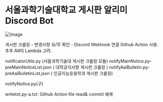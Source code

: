 # 서울과학기술대학교 게시판 알리미 Discord Bot
![Image](https://github.com/user-attachments/assets/14b8ab95-4a9c-41e5-9cda-96a7bb42d058)

게시판 크롤링 - 변경사항 유/무 확인 - Discord Webhook 연결 
Github Action 사용.
추후 AWS Lambda 고려.

notificatorUtils.py (서울과학기술대 게시판 크롤링 모듈)
notifyMainNotice.py-preMainNoticeList.json ( 대학공지사항 게시판 크롤링 )
notifyAaiBulletin.py-preAaiBulletinList.json ( 인공지능응용학과 게시판 크롤링)

notifyNotice.py(구)

writetxt.py-a.txt: Github Action file read& commit 예제
